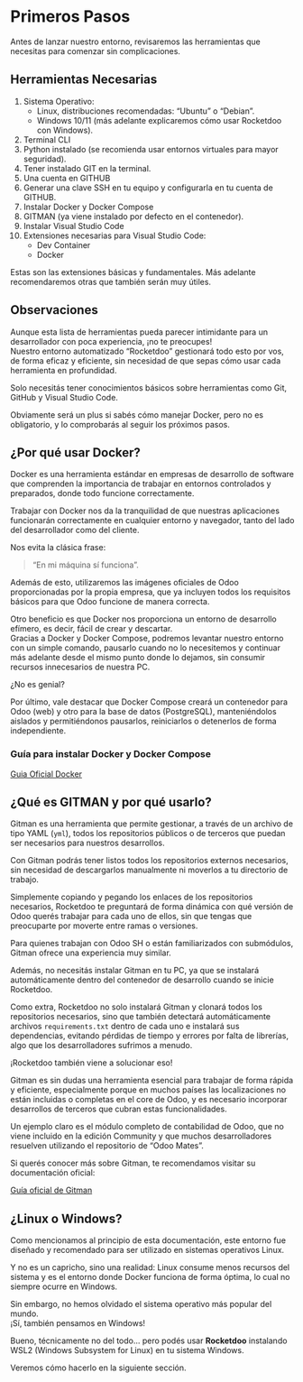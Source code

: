 # Primeros Pasos

Antes de lanzar nuestro entorno, revisaremos las herramientas que necesitas para comenzar sin complicaciones.

## Herramientas Necesarias

1. Sistema Operativo:  
    - Linux, distribuciones recomendadas: “Ubuntu” o “Debian”.  
    - Windows 10/11 (más adelante explicaremos cómo usar Rocketdoo con Windows).  
2. Terminal CLI  
3. Python instalado (se recomienda usar entornos virtuales para mayor seguridad).  
4. Tener instalado GIT en la terminal.  
5. Una cuenta en GITHUB  
6. Generar una clave SSH en tu equipo y configurarla en tu cuenta de GITHUB.  
7. Instalar Docker y Docker Compose  
8. GITMAN (ya viene instalado por defecto en el contenedor).  
9. Instalar Visual Studio Code  
10. Extensiones necesarias para Visual Studio Code:  
    - Dev Container  
    - Docker  

Estas son las extensiones básicas y fundamentales. Más adelante recomendaremos otras que también serán muy útiles.

## Observaciones

Aunque esta lista de herramientas pueda parecer intimidante para un desarrollador con poca experiencia, ¡no te preocupes!  
Nuestro entorno automatizado “Rocketdoo” gestionará todo esto por vos, de forma eficaz y eficiente, sin necesidad de que sepas cómo usar cada herramienta en profundidad.

Solo necesitás tener conocimientos básicos sobre herramientas como Git, GitHub y Visual Studio Code.

Obviamente será un plus si sabés cómo manejar Docker, pero no es obligatorio, y lo comprobarás al seguir los próximos pasos.

## ¿Por qué usar Docker?

Docker es una herramienta estándar en empresas de desarrollo de software que comprenden la importancia de trabajar en entornos controlados y preparados, donde todo funcione correctamente.

Trabajar con Docker nos da la tranquilidad de que nuestras aplicaciones funcionarán correctamente en cualquier entorno y navegador, tanto del lado del desarrollador como del cliente.

Nos evita la clásica frase:

> “En mi máquina sí funciona”.

Además de esto, utilizaremos las imágenes oficiales de Odoo proporcionadas por la propia empresa, que ya incluyen todos los requisitos básicos para que Odoo funcione de manera correcta.

Otro beneficio es que Docker nos proporciona un entorno de desarrollo efímero, es decir, fácil de crear y descartar.  
Gracias a Docker y Docker Compose, podremos levantar nuestro entorno con un simple comando, pausarlo cuando no lo necesitemos y continuar más adelante desde el mismo punto donde lo dejamos, sin consumir recursos innecesarios de nuestra PC.

¿No es genial?

Por último, vale destacar que Docker Compose creará un contenedor para Odoo (web) y otro para la base de datos (PostgreSQL), manteniéndolos aislados y permitiéndonos pausarlos, reiniciarlos o detenerlos de forma independiente.

### Guía para instalar Docker y Docker Compose

<a href="https://docs.docker.com/engine/install/ubuntu/" target="_blank">Guia Oficial Docker</a>

## ¿Qué es GITMAN y por qué usarlo?

Gitman es una herramienta que permite gestionar, a través de un archivo de tipo YAML (`yml`), todos los repositorios públicos o de terceros que puedan ser necesarios para nuestros desarrollos.

Con Gitman podrás tener listos todos los repositorios externos necesarios, sin necesidad de descargarlos manualmente ni moverlos a tu directorio de trabajo.

Simplemente copiando y pegando los enlaces de los repositorios necesarios, Rocketdoo te preguntará de forma dinámica con qué versión de Odoo querés trabajar para cada uno de ellos, sin que tengas que preocuparte por moverte entre ramas o versiones.

Para quienes trabajan con Odoo SH o están familiarizados con submódulos, Gitman ofrece una experiencia muy similar.

Además, no necesitás instalar Gitman en tu PC, ya que se instalará automáticamente dentro del contenedor de desarrollo cuando se inicie Rocketdoo.

Como extra, Rocketdoo no solo instalará Gitman y clonará todos los repositorios necesarios, sino que también detectará automáticamente archivos `requirements.txt` dentro de cada uno e instalará sus dependencias, evitando pérdidas de tiempo y errores por falta de librerías, algo que los desarrolladores sufrimos a menudo.

¡Rocketdoo también viene a solucionar eso!

Gitman es sin dudas una herramienta esencial para trabajar de forma rápida y eficiente, especialmente porque en muchos países las localizaciones no están incluidas o completas en el core de Odoo, y es necesario incorporar desarrollos de terceros que cubran estas funcionalidades.

Un ejemplo claro es el módulo completo de contabilidad de Odoo, que no viene incluido en la edición Community y que muchos desarrolladores resuelven utilizando el repositorio de “Odoo Mates”.

Si querés conocer más sobre Gitman, te recomendamos visitar su documentación oficial:

[Guía oficial de Gitman](https://gitman.readthedocs.io/en/latest/)

## ¿Linux o Windows?

Como mencionamos al principio de esta documentación, este entorno fue diseñado y recomendado para ser utilizado en sistemas operativos Linux.

Y no es un capricho, sino una realidad: Linux consume menos recursos del sistema y es el entorno donde Docker funciona de forma óptima, lo cual no siempre ocurre en Windows.

Sin embargo, no hemos olvidado el sistema operativo más popular del mundo.  
¡Sí, también pensamos en Windows!

Bueno, técnicamente no del todo... pero podés usar **Rocketdoo** instalando WSL2 (Windows Subsystem for Linux) en tu sistema Windows.

Veremos cómo hacerlo en la siguiente sección.
